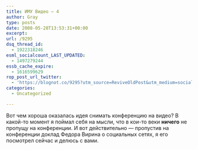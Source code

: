 ```yaml
---
title: ИМУ Видео — 4
author: Gray
type: posts
date: 2008-05-28T13:53:31+00:00
excerpt:
url: /9295
dsq_thread_id:
  - 1922318246
esml_socialcount_LAST_UPDATED:
  - 1497279244
essb_cache_expire:
  - 1616599629
rop_post_url_twitter:
  - 'https://blognot.co/9295?utm_source=ReviveOldPost&utm_medium=social&utm_campaign=ReviveOldPost'
categories:
  - Uncategorized

---
```








Вот чем хороша оказалась идея снимать конференцию на видео? В какой-то момент я поймал себя на мысли, что в кои-то веки **ничего** не пропущу на конференции. И вот действительно &#8212; пропустив на конференции доклад Федора Вирина о социальных сетях, я его посмотрел сейчас и делюсь с вами.